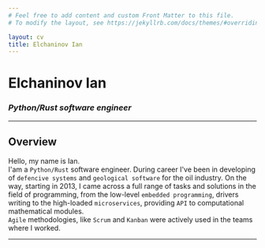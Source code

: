 ```yaml
---
# Feel free to add content and custom Front Matter to this file.
# To modify the layout, see https://jekyllrb.com/docs/themes/#overriding-theme-defaults

layout: cv
title: Elchaninov Ian
---
```


# Elchaninov Ian

### _Python/Rust software engineer_

---

## Overview

Hello, my name is Ian.\
I'am a `Python/Rust` software engineer.
During career I've been in developing of `defencive systems` and `geological software` for the oil industry.
On the way, starting in 2013, I came across a full range of tasks and solutions in the field of programming,
from the low-level `embedded programming`, drivers writing to the high-loaded `microservices`, providing `API` to computational mathematical modules.\
`Agile` methodologies, like `Scrum` and `Kanban` were actively used in the teams where I worked.

---
